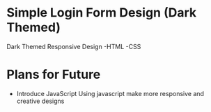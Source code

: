 # Simple Login Form Design (Dark Themed)

Dark Themed Responsive Design
-HTML
-CSS

# Plans for Future

- Introduce JavaScript
  Using javascript make more responsive and creative designs
